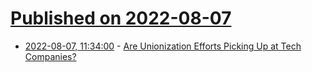# [Published on 2022-08-07](index.md)

* [2022-08-07, 11:34:00](https://apple.slashdot.org/story/22/08/07/0250241/are-unionization-efforts-picking-up-at-tech-companies?utm_source=rss1.0mainlinkanon&utm_medium=feed) - [Are Unionization Efforts Picking Up at Tech Companies?](https://apple.slashdot.org/story/22/08/07/0250241/are-unionization-efforts-picking-up-at-tech-companies?utm_source=rss1.0mainlinkanon&utm_medium=feed)
